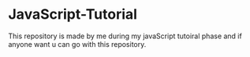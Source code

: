 # JavaScript-Tutorial
This repository is made by me during my javaScript tutoiral  phase and if anyone want u can go with this repository.

